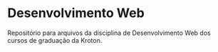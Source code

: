 # Desenvolvimento Web
Repositório para arquivos da disciplina de Desenvolvimento Web dos cursos de graduação da Kroton.
